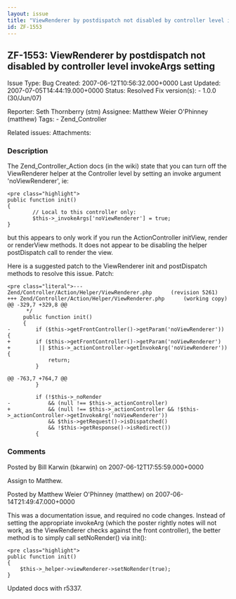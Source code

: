 ```yaml
---
layout: issue
title: "ViewRenderer by postdispatch not disabled by controller level invokeArgs setting"
id: ZF-1553
---
```


ZF-1553: ViewRenderer by postdispatch not disabled by controller level invokeArgs setting
-----------------------------------------------------------------------------------------

 Issue Type: Bug Created: 2007-06-12T10:56:32.000+0000 Last Updated: 2007-07-05T14:44:19.000+0000 Status: Resolved Fix version(s): - 1.0.0 (30/Jun/07)
 
 Reporter:  Seth Thornberry (stm)  Assignee:  Matthew Weier O'Phinney (matthew)  Tags: - Zend\_Controller
 
 Related issues: 
 Attachments: 
### Description

The Zend\_Controller\_Action docs (in the wiki) state that you can turn off the ViewRenderer helper at the Controller level by setting an invoke argument 'noViewRenderer', ie:

 
    <pre class="highlight">
    public function init()
    {
            // Local to this controller only: 
            $this->_invokeArgs['noViewRenderer'] = true; 
    }


but this appears to only work if you run the ActionController initView, render or renderView methods. It does not appear to be disabling the helper postDispatch call to render the view.

Here is a suggested patch to the ViewRenderer init and postDispatch methods to resolve this issue. Patch:

 
    <pre class="literal">--- Zend/Controller/Action/Helper/ViewRenderer.php      (revision 5261)
    +++ Zend/Controller/Action/Helper/ViewRenderer.php      (working copy)
    @@ -329,7 +329,8 @@
          */
         public function init()
         {
    -        if ($this->getFrontController()->getParam('noViewRenderer')) {
    +        if ($this->getFrontController()->getParam('noViewRenderer')
    +         || $this->_actionController->getInvokeArg('noViewRenderer')) {
                 return;
             }
    
    @@ -763,7 +764,7 @@
             }
    
             if (!$this->_noRender
    -            && (null !== $this->_actionController)
    +            && (null !== $this->_actionController && !$this->_actionController->getInvokeArg('noViewRenderer'))
                 && $this->getRequest()->isDispatched()
                 && !$this->getResponse()->isRedirect())
             {


 

 

### Comments

Posted by Bill Karwin (bkarwin) on 2007-06-12T17:55:59.000+0000

Assign to Matthew.

 

 

Posted by Matthew Weier O'Phinney (matthew) on 2007-06-14T21:49:47.000+0000

This was a documentation issue, and required no code changes. Instead of setting the appropriate invokeArg (which the poster rightly notes will not work, as the ViewRenderer checks against the front controller), the better method is to simply call setNoRender() via init():

 
    <pre class="highlight">
    public function init()
    {
        $this->_helper->viewRenderer->setNoRender(true);
    }


Updated docs with r5337.

 

 
